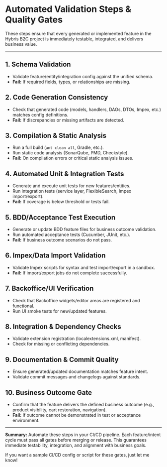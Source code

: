# Automated Validation Steps & Quality Gates

These steps ensure that every generated or implemented feature in the Hybris B2C project is immediately testable, integrated, and delivers business value.

---

## 1. Schema Validation
- Validate feature/entity/integration config against the unified schema.
- **Fail:** If required fields, types, or relationships are missing.

## 2. Code Generation Consistency
- Check that generated code (models, handlers, DAOs, DTOs, Impex, etc.) matches config definitions.
- **Fail:** If discrepancies or missing artifacts are detected.

## 3. Compilation & Static Analysis
- Run a full build (`ant clean all`, Gradle, etc.).
- Run static code analysis (SonarQube, PMD, Checkstyle).
- **Fail:** On compilation errors or critical static analysis issues.

## 4. Automated Unit & Integration Tests
- Generate and execute unit tests for new features/entities.
- Run integration tests (service layer, FlexibleSearch, Impex import/export).
- **Fail:** If coverage is below threshold or tests fail.

## 5. BDD/Acceptance Test Execution
- Generate or update BDD feature files for business outcome validation.
- Run automated acceptance tests (Cucumber, JUnit, etc.).
- **Fail:** If business outcome scenarios do not pass.

## 6. Impex/Data Import Validation
- Validate Impex scripts for syntax and test import/export in a sandbox.
- **Fail:** If import/export jobs do not complete successfully.

## 7. Backoffice/UI Verification
- Check that Backoffice widgets/editor areas are registered and functional.
- Run UI smoke tests for new/updated features.

## 8. Integration & Dependency Checks
- Validate extension registration (localextensions.xml, manifest).
- Check for missing or conflicting dependencies.

## 9. Documentation & Commit Quality
- Ensure generated/updated documentation matches feature intent.
- Validate commit messages and changelogs against standards.

## 10. Business Outcome Gate
- Confirm that the feature delivers the defined business outcome (e.g., product visibility, cart restoration, navigation).
- **Fail:** If outcome cannot be demonstrated in test or acceptance environment.

---

**Summary:**
Automate these steps in your CI/CD pipeline. Each feature/intent cycle must pass all gates before merging or release. This guarantees immediate testability, integration, and alignment with business goals.

If you want a sample CI/CD config or script for these gates, just let me know! 